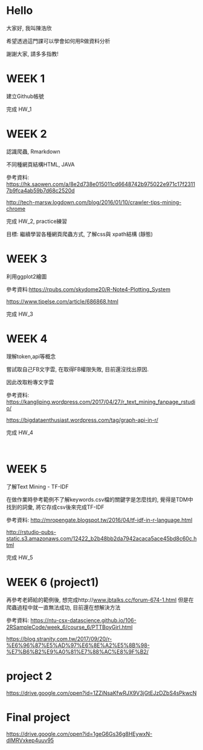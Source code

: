 # Hello
大家好, 我叫陳浩欣 <p>
希望透過這門課可以學會如何用R做資料分析 <p>
謝謝大家, 請多多指教!

# WEEK 1
建立Github帳號 <p>
完成 HW_1

# WEEK 2
認識爬蟲, Rmarkdown <p>
不同種網頁結構HTML, JAVA <p>
參考資料: https://hk.saowen.com/a/8e2d738e015011cd6648742b975022e971c17f23117b9fca4ab59b7d68c2520d  <p>
 http://tech-marsw.logdown.com/blog/2016/01/10/crawler-tips-mining-chrome  <p>
完成 HW_2, practice練習 <p>
目標: 繼續學習各種網頁爬蟲方式, 了解css與 xpath結構 (靜態)

# WEEK 3
利用ggplot2繪圖 <p>
參考資料:https://rpubs.com/skydome20/R-Note4-Plotting_System <p>
 https://www.tipelse.com/article/686868.html <p>
完成 HW_3 
  
# WEEK 4
理解token,api等概念 <p>
嘗試取自己FB文字雲, 在取得FB權限失敗, 目前還沒找出原因. <p>
因此改取粉專文字雲 <p>
參考資料: https://kangliping.wordpress.com/2017/04/27/r_text_mining_fanpage_rstudio/ <p>
 https://bigdataenthusiast.wordpress.com/tag/graph-api-in-r/ <p>
 完成 HW_4
  
  
# WEEK 5
了解Text Mining - TF-IDF <p>
在做作業時參考範例不了解keywords.csv檔的關鍵字是怎麼找的, 覺得是TDM中找到的詞彙, 將它存成csv後來完成TF-IDF <p>
參考資料: http://mropengate.blogspot.tw/2016/04/tf-idf-in-r-language.html <p>
 http://rstudio-pubs-static.s3.amazonaws.com/12422_b2b48bb2da7942acaca5ace45bd8c60c.html <p>
完成 HW_5


# WEEK 6 (project1)
再參考老師給的範例後, 想完成http://www.jbtalks.cc/forum-674-1.html 但是在爬蟲過程中就一直無法成功, 目前還在想解決方法 <p>
參考資料: https://ntu-csx-datascience.github.io/106-2RSampleCode/week_6/course_6/PTTBoyGirl.html <p>
 https://blog.stranity.com.tw/2017/09/20/r-%E6%96%87%E5%AD%97%E6%8E%A2%E5%8B%98-%E7%B6%B2%E9%A0%81%E7%88%AC%E8%9F%B2/  <p>
  

# project 2
https://drive.google.com/open?id=1ZZiNsaKfwRJX9V3jGtEJzDZbS4sPkwcN

# Final project
https://drive.google.com/open?id=1geG6Gs36g8HEywxN-dIMRVxkep4uuv95

